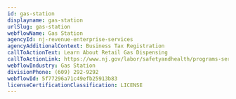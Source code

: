 ```yaml
---
id: gas-station
displayname: gas-station
urlSlug: gas-station
webflowName: Gas Station
agencyId: nj-revenue-enterprise-services
agencyAdditionalContext: Business Tax Registration
callToActionText: Learn About Retail Gas Dispensing
callToActionLink: https://www.nj.gov/labor/safetyandhealth/programs-services/public-safety-compliance/index.shtml?open=gas
webflowIndustry: Gas Station
divisionPhone: (609) 292-9292
webflowId: 5f77296a71c49efb25913b83
licenseCertificationClassification: LICENSE
---
```

